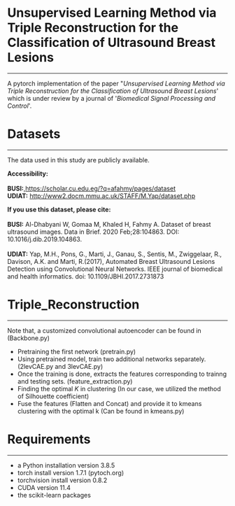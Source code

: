 # Unsupervised Learning Method via Triple Reconstruction for the Classification of Ultrasound Breast Lesions
___
A pytorch implementation of the paper "*Unsupervised Learning Method via Triple Reconstruction for the Classification of Ultrasound Breast Lesions*' which is under review by a journal of '*Biomedical Signal Processing and Control*'.

# Datasets
___

The data  used in this study are publicly available.

**Accessibility:**<br/>
<br/>
**BUSI:**,https://scholar.cu.edu.eg/?q=afahmy/pages/dataset <br/>
**UDIAT:** http://www2.docm.mmu.ac.uk/STAFF/M.Yap/dataset.php<br/>

**If you use this dataset, please cite:**<br/>
<br/>
**BUSI:** Al-Dhabyani W, Gomaa M, Khaled H, Fahmy A. Dataset of breast ultrasound images. Data in Brief. 2020 Feb;28:104863. DOI: 10.1016/j.dib.2019.104863.<br/><br/>
**UDIAT:** Yap, M.H., Pons, G., Marti, J., Ganau, S., Sentis, M., Zwiggelaar, R., Davison, A.K. and Marti, R.(2017), Automated Breast Ultrasound Lesions Detection using Convolutional Neural Networks. IEEE journal of biomedical and health informatics. doi: 10.1109/JBHI.2017.2731873 <br/>


# Triple_Reconstruction
___

Note that, a customized convolutional autoencoder can be found in (Backbone.py)

* Pretraining the first network (pretrain.py)
* Using pretrained model, train two additional networks separately.(2levCAE.py and 3levCAE.py)
* Once the training is done, extracts the features corresponding to trainng and testing sets. (feature_extraction.py)
* Finding the optimal *K* in clustering (In our case, we utilized the method of Silhouette coefficient)
* Fuse the features (Flatten and Concat) and provide it to kmeans clustering with the optimal k (Can be found in kmeans.py)


# Requirements
___
- a Python installation version 3.8.5  
- torch install version 1.7.1 (pytoch.org)
- torchvision install version 0.8.2
- CUDA version 11.4
- the scikit-learn packages
